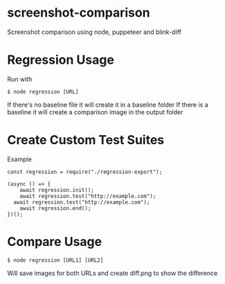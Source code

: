 # screenshot-comparison
Screenshot comparison using node, puppeteer and blink-diff
# Regression Usage
Run with 
```<language>
$ node regression [URL]
```
If there's no baseline file it will create it in a baseline folder
If there is a baseline it will create a comparison image in the output folder

# Create Custom Test Suites
Example
```<language>
const regression = require("./regression-export");

(async () => {
	await regression.init();
	await regression.test("http://example.com");
  await regression.test("http://example.com");
	await regression.end();
})();
```
# Compare Usage
```<language>
$ node regression [URL1] [URL2]
```
Will save images for both URLs and create diff.png to show the difference
